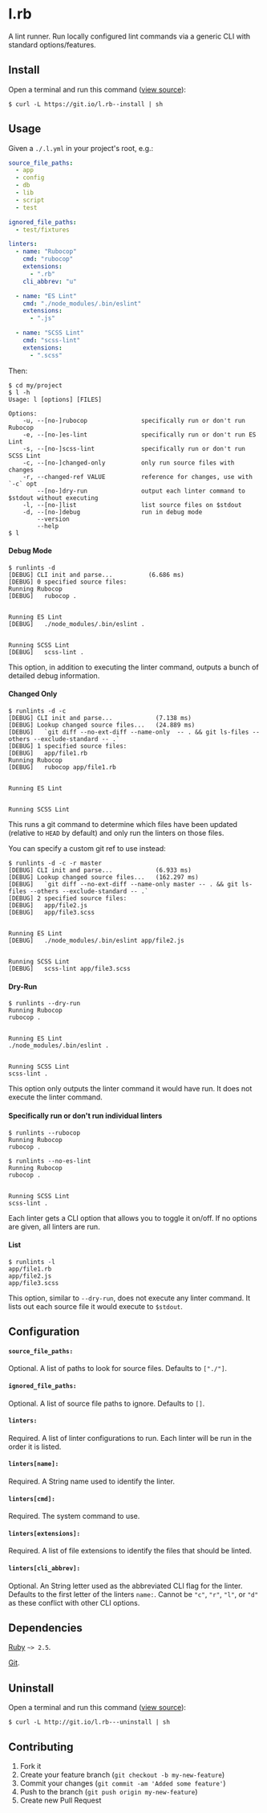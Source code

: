 # l.rb

A lint runner. Run locally configured lint commands via a generic CLI with standard options/features.


## Install

Open a terminal and run this command ([view source](https://git.io/l.rb--install)):

```
$ curl -L https://git.io/l.rb--install | sh
```

## Usage

Given a `./.l.yml` in your project's root, e.g.:

```yaml
source_file_paths:
  - app
  - config
  - db
  - lib
  - script
  - test

ignored_file_paths:
  - test/fixtures

linters:
  - name: "Rubocop"
    cmd: "rubocop"
    extensions:
      - ".rb"
    cli_abbrev: "u"

  - name: "ES Lint"
    cmd: "./node_modules/.bin/eslint"
    extensions:
      - ".js"

  - name: "SCSS Lint"
    cmd: "scss-lint"
    extensions:
      - ".scss"
```

Then:

```
$ cd my/project
$ l -h
Usage: l [options] [FILES]

Options:
    -u, --[no-]rubocop               specifically run or don't run Rubocop
    -e, --[no-]es-lint               specifically run or don't run ES Lint
    -s, --[no-]scss-lint             specifically run or don't run SCSS Lint
    -c, --[no-]changed-only          only run source files with changes
    -r, --changed-ref VALUE          reference for changes, use with `-c` opt
        --[no-]dry-run               output each linter command to $stdout without executing
    -l, --[no-]list                  list source files on $stdout
    -d, --[no-]debug                 run in debug mode
        --version
        --help
$ l
```

#### Debug Mode

```
$ runlints -d
[DEBUG] CLI init and parse...          (6.686 ms)
[DEBUG] 0 specified source files:
Running Rubocop
[DEBUG]   rubocop .


Running ES Lint
[DEBUG]   ./node_modules/.bin/eslint .


Running SCSS Lint
[DEBUG]   scss-lint .
```

This option, in addition to executing the linter command, outputs a bunch of detailed debug information.

#### Changed Only

```
$ runlints -d -c
[DEBUG] CLI init and parse...            (7.138 ms)
[DEBUG] Lookup changed source files...   (24.889 ms)
[DEBUG]   `git diff --no-ext-diff --name-only  -- . && git ls-files --others --exclude-standard -- .`
[DEBUG] 1 specified source files:
[DEBUG]   app/file1.rb
Running Rubocop
[DEBUG]   rubocop app/file1.rb


Running ES Lint


Running SCSS Lint
```

This runs a git command to determine which files have been updated (relative to `HEAD` by default) and only run the linters on those files.

You can specify a custom git ref to use instead:

```
$ runlints -d -c -r master
[DEBUG] CLI init and parse...            (6.933 ms)
[DEBUG] Lookup changed source files...   (162.297 ms)
[DEBUG]   `git diff --no-ext-diff --name-only master -- . && git ls-files --others --exclude-standard -- .`
[DEBUG] 2 specified source files:
[DEBUG]   app/file2.js
[DEBUG]   app/file3.scss


Running ES Lint
[DEBUG]   ./node_modules/.bin/eslint app/file2.js


Running SCSS Lint
[DEBUG]   scss-lint app/file3.scss
```

#### Dry-Run

```
$ runlints --dry-run
Running Rubocop
rubocop .


Running ES Lint
./node_modules/.bin/eslint .


Running SCSS Lint
scss-lint .
```

This option only outputs the linter command it would have run. It does not execute the linter command.

#### Specifically run or don't run individual linters

```
$ runlints --rubocop
Running Rubocop
rubocop .
```

```
$ runlints --no-es-lint
Running Rubocop
rubocop .


Running SCSS Lint
scss-lint .
```

Each linter gets a CLI option that allows you to toggle it on/off. If no options are given, all linters are run.

#### List

```
$ runlints -l
app/file1.rb
app/file2.js
app/file3.scss
```

This option, similar to `--dry-run`, does not execute any linter command. It lists out each source file it would execute to `$stdout`.

## Configuration

#### `source_file_paths:`

Optional. A list of paths to look for source files. Defaults to `["./"]`.


#### `ignored_file_paths:`

Optional. A list of source file paths to ignore. Defaults to `[]`.

#### `linters:`

Required. A list of linter configurations to run. Each linter will be run in the order it is listed.

#### `linters[name]:`

Required. A String name used to identify the linter.

#### `linters[cmd]:`

Required. The system command to use.

#### `linters[extensions]:`

Required. A list of file extensions to identify the files that should be linted.

#### `linters[cli_abbrev]:`

Optional. An String letter used as the abbreviated CLI flag for the linter. Defaults to the first letter of the linters `name:`. Cannot be `"c"`, `"r"`, `"l"`, or `"d"` as these conflict with other CLI options.

## Dependencies

[Ruby](https://www.ruby-lang.org/) `~> 2.5`.

[Git](https://git-scm.com/).

## Uninstall

Open a terminal and run this command ([view source](http://git.io/l.rb---uninstall)):

```
$ curl -L http://git.io/l.rb---uninstall | sh
```

## Contributing

1. Fork it
2. Create your feature branch (`git checkout -b my-new-feature`)
3. Commit your changes (`git commit -am 'Added some feature'`)
4. Push to the branch (`git push origin my-new-feature`)
5. Create new Pull Request
